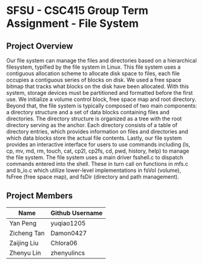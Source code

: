 # SFSU - CSC415 Group Term Assignment - File System
## Project Overview
Our file system can manage the files and directories based on a hierarchical filesystem, typified by the file system in Linux. This file system uses a contiguous allocation scheme to allocate disk space to files, each file occupies a contiguous series of blocks on disk. We used a free space bitmap that tracks what blocks on the disk have been allocated. With this system, storage devices must be partitioned and formatted before the first use. We initialize a volume control block, free space map and root directory. Beyond that, the file system is typically composed of two main components: a directory structure and a set of data blocks containing files and directories. The directory structure is organized as a tree with the root directory serving as the anchor. Each directory consists of a table of directory entries, which provides information on files and directories and which data blocks store the actual file contents. Lastly, our file system provides an interactive interface for users to use commands including (ls, cp, mv, md, rm, touch, cat, cp2l, cp2fs, cd, pwd, history, help) to manage the file system. The file system uses a main driver fsshell.c to dispatch commands entered into the shell. These in turn call on functions in mfs.c and b_io.c which utilize lower-level implementations in fsVol (volume), fsFree (free space map), and fsDir (directory and path management).


## Project Members
| Name        | Github Username |
|-------------|-----------------|
| Yan Peng    | yuqiao1205      |
| Zicheng Tan | Damon0427       |
| Zaijing Liu | Chlora06        |
| Zhenyu Lin  | zhenyulincs     |

